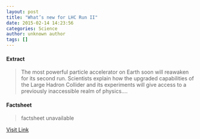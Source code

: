 ```yaml
---
layout: post
title: "What’s new for LHC Run II"
date: 2015-02-14 14:23:56
categories: Science
author: unknown author
tags: []
---
```



#### Extract
>The most powerful particle accelerator on Earth soon will reawaken for its second run. Scientists explain how the upgraded capabilities of the Large Hadron Collider and its experiments will give access to a previously inaccessible realm of physics....

#### Factsheet
>factsheet unavailable

[Visit Link](http://feeds.sciencedaily.com/~r/sciencedaily/~3/ME1a_zMTNCQ/150214092356.htm)


